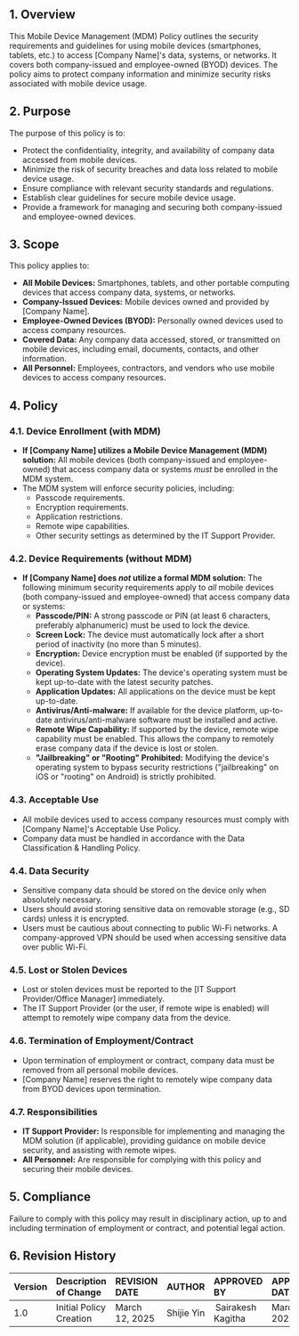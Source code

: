 

## 1. Overview

This Mobile Device Management (MDM) Policy outlines the security requirements and guidelines for using mobile devices (smartphones, tablets, etc.) to access [Company Name]'s data, systems, or networks. It covers both company-issued and employee-owned (BYOD) devices. The policy aims to protect company information and minimize security risks associated with mobile device usage.

## 2. Purpose

The purpose of this policy is to:

*   Protect the confidentiality, integrity, and availability of company data accessed from mobile devices.
*   Minimize the risk of security breaches and data loss related to mobile device usage.
*   Ensure compliance with relevant security standards and regulations.
*   Establish clear guidelines for secure mobile device usage.
*   Provide a framework for managing and securing both company-issued and employee-owned devices.

## 3. Scope

This policy applies to:

*   **All Mobile Devices:** Smartphones, tablets, and other portable computing devices that access company data, systems, or networks.
*   **Company-Issued Devices:** Mobile devices owned and provided by [Company Name].
*   **Employee-Owned Devices (BYOD):** Personally owned devices used to access company resources.
*   **Covered Data:** Any company data accessed, stored, or transmitted on mobile devices, including email, documents, contacts, and other information.
*   **All Personnel:** Employees, contractors, and vendors who use mobile devices to access company resources.

## 4. Policy

### 4.1. Device Enrollment (with MDM)

*   **If [Company Name] utilizes a Mobile Device Management (MDM) solution:** All mobile devices (both company-issued and employee-owned) that access company data or systems *must* be enrolled in the MDM system.
*   The MDM system will enforce security policies, including:
    *   Passcode requirements.
    *   Encryption requirements.
    *   Application restrictions.
    *   Remote wipe capabilities.
    *   Other security settings as determined by the IT Support Provider.

### 4.2. Device Requirements (without MDM)

*   **If [Company Name] does *not* utilize a formal MDM solution:** The following minimum security requirements apply to *all* mobile devices (both company-issued and employee-owned) that access company data or systems:
    *   **Passcode/PIN:** A strong passcode or PIN (at least 6 characters, preferably alphanumeric) must be used to lock the device.
    *   **Screen Lock:** The device must automatically lock after a short period of inactivity (no more than 5 minutes).
    *   **Encryption:** Device encryption must be enabled (if supported by the device).
    *   **Operating System Updates:** The device's operating system must be kept up-to-date with the latest security patches.
    *   **Application Updates:** All applications on the device must be kept up-to-date.
    *   **Antivirus/Anti-malware:** If available for the device platform, up-to-date antivirus/anti-malware software must be installed and active.
    *   **Remote Wipe Capability:** If supported by the device, remote wipe capability must be enabled. This allows the company to remotely erase company data if the device is lost or stolen.
    *   **"Jailbreaking" or "Rooting" Prohibited:** Modifying the device's operating system to bypass security restrictions ("jailbreaking" on iOS or "rooting" on Android) is strictly prohibited.

### 4.3. Acceptable Use

*   All mobile devices used to access company resources must comply with [Company Name]'s Acceptable Use Policy.
*   Company data must be handled in accordance with the Data Classification & Handling Policy.

### 4.4. Data Security

*   Sensitive company data should be stored on the device only when absolutely necessary.
*   Users should avoid storing sensitive data on removable storage (e.g., SD cards) unless it is encrypted.
*   Users must be cautious about connecting to public Wi-Fi networks. A company-approved VPN should be used when accessing sensitive data over public Wi-Fi.

### 4.5. Lost or Stolen Devices

*   Lost or stolen devices must be reported to the [IT Support Provider/Office Manager] immediately.
*   The IT Support Provider (or the user, if remote wipe is enabled) will attempt to remotely wipe company data from the device.

### 4.6. Termination of Employment/Contract

*   Upon termination of employment or contract, company data must be removed from all personal mobile devices.
*   [Company Name] reserves the right to remotely wipe company data from BYOD devices upon termination.

### 4.7. Responsibilities

*   **IT Support Provider:** Is responsible for implementing and managing the MDM solution (if applicable), providing guidance on mobile device security, and assisting with remote wipes.
*   **All Personnel:** Are responsible for complying with this policy and securing their mobile devices.

## 5. Compliance

Failure to comply with this policy may result in disciplinary action, up to and including termination of employment or contract, and potential legal action.

## 6. Revision History
| Version | Description of Change       | REVISION DATE              | AUTHOR  | APPROVED BY |APPROVED DATE|
| :------ | :---------- | :----------------- | :-------------------- |:-------------------- |:-------------------- |
| 1.0     | Initial Policy Creation |March 12, 2025  | Shijie Yin | Sairakesh Kagitha |March 20, 2025|
